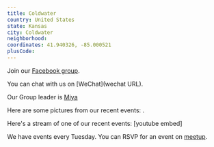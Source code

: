 ```yaml
---
title: Coldwater
country: United States
state: Kansas
city: Coldwater
neighborhood: 
coordinates: 41.940326, -85.000521
plusCode:
---
```

Join our [Facebook group](https://www.facebook.com/groups/free.code.camp.coldwater.ks).

You can chat with us on [WeChat](wechat URL).

Our Group leader is [Miya](freecodecamp.org/miya)

Here are some pictures from our recent events:
![]().

Here's a stream of one of our recent events:
[youtube embed]

We have events every Tuesday. You can RSVP for an event on [meetup](meetupurl).
